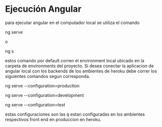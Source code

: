 # Ejecución Angular

para ejecutar angular en el computador local se utiliza el comando 

ng serve

o 

ng s

estos comando por default corren el environment local ubicado en la carpeta de environments del proyecto. Si desea conectar la aplicacion de angular local con los backends de los ambientes de heroku debe correr los siguientes comandos segun corresponda.

ng serve --configuration=production 

ng serve --configuration=development 

ng serve --configuration=test

estas configuraciones son las q estan configuradas en los ambientes respectivos front end en produccion en heroku.